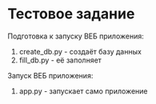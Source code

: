 # Тестовое задание

Подготовка к запуску ВЕБ приложения:
1. create_db.py - создаёт базу данных
2. fill_db.py - её заполняет

Запуск ВЕБ приложения:
1. app.py - запускает само приложение
